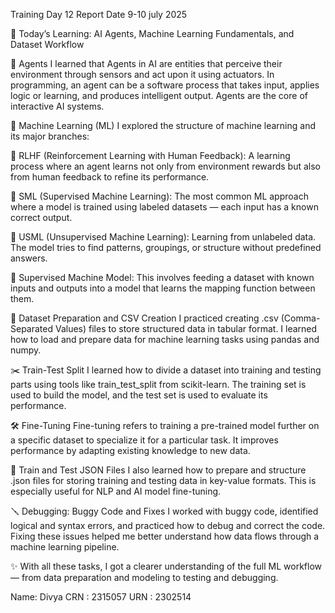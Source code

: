 Training Day 12 Report
Date 9-10 july 2025

🤖 Today’s Learning: AI Agents, Machine Learning Fundamentals, and Dataset Workflow

📌 Agents
I learned that Agents in AI are entities that perceive their environment through sensors and act upon it using actuators. In programming, an agent can be a software process that takes input, applies logic or learning, and produces intelligent output. Agents are the core of interactive AI systems.

📌 Machine Learning (ML)
I explored the structure of machine learning and its major branches:

🔹 RLHF (Reinforcement Learning with Human Feedback):
A learning process where an agent learns not only from environment rewards but also from human feedback to refine its performance.

🔹 SML (Supervised Machine Learning):
The most common ML approach where a model is trained using labeled datasets — each input has a known correct output.

🔹 USML (Unsupervised Machine Learning):
Learning from unlabeled data. The model tries to find patterns, groupings, or structure without predefined answers.

🔹 Supervised Machine Model:
This involves feeding a dataset with known inputs and outputs into a model that learns the mapping function between them.

📁 Dataset Preparation and CSV Creation
I practiced creating .csv (Comma-Separated Values) files to store structured data in tabular format. I learned how to load and prepare data for machine learning tasks using pandas and numpy.

✂️ Train-Test Split
I learned how to divide a dataset into training and testing parts using tools like train_test_split from scikit-learn. The training set is used to build the model, and the test set is used to evaluate its performance.

🛠️ Fine-Tuning
Fine-tuning refers to training a pre-trained model further on a specific dataset to specialize it for a particular task. It improves performance by adapting existing knowledge to new data.

🧾 Train and Test JSON Files
I also learned how to prepare and structure .json files for storing training and testing data in key-value formats. This is especially useful for NLP and AI model fine-tuning.

🪛 Debugging: Buggy Code and Fixes
I worked with buggy code, identified logical and syntax errors, and practiced how to debug and correct the code. Fixing these issues helped me better understand how data flows through a machine learning pipeline.

✨ With all these tasks, I got a clearer understanding of the full ML workflow — from data preparation and modeling to testing and debugging.

Name: Divya
CRN : 2315057
URN : 2302514
